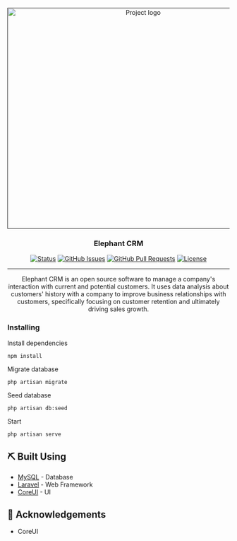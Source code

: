 <p align="center">
  <a href="" rel="noopener">
 <img width=600px height=500px src="https://i.imgur.com/UwuMEf4.png" alt="Project logo"></a>
</p>

<h3 align="center">Elephant CRM</h3>

<div align="center">

  [![Status](https://img.shields.io/badge/status-active-success.svg)]() 
  [![GitHub Issues](https://img.shields.io/github/issues/kylelobo/The-Documentation-Compendium.svg)](https://github.com/wilsonshrestha/elephant-crm/issues)
  [![GitHub Pull Requests](https://img.shields.io/github/issues-pr/kylelobo/The-Documentation-Compendium.svg)](https://github.com/wilsonshrestha/elephant-crm/pulls)
  [![License](https://img.shields.io/badge/license-MIT-blue.svg)](/LICENSE)

</div>

---

<p align="center"> 
Elephant CRM is an open source software to manage a company's interaction with current and potential customers. It uses data analysis about customers' history with a company to improve business relationships with customers, specifically focusing on customer retention and ultimately driving sales growth. 
    <br> 
</p>

### Installing

Install dependencies
```
npm install
```

Migrate database

```
php artisan migrate
```

Seed database

```
php artisan db:seed
```

Start

```
php artisan serve
```

## ⛏️ Built Using <a name = "built_using"></a>
- [MySQL](https://www.mysql.com/) - Database
- [Laravel](https://laravel.com/) - Web Framework
- [CoreUI](https://coreui.io/) - UI

## 🎉 Acknowledgements <a name = "acknowledgement"></a>
- CoreUI
